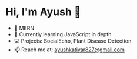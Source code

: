 # Hi, I'm Ayush 👋
- 🚀 MERN 
- 🌱 Currently learning JavaScript in depth
- 💻 Projects: SocialEcho, Plant Disease Detection
- 📫 Reach me at: ayushkatiyar827@gmail.com
